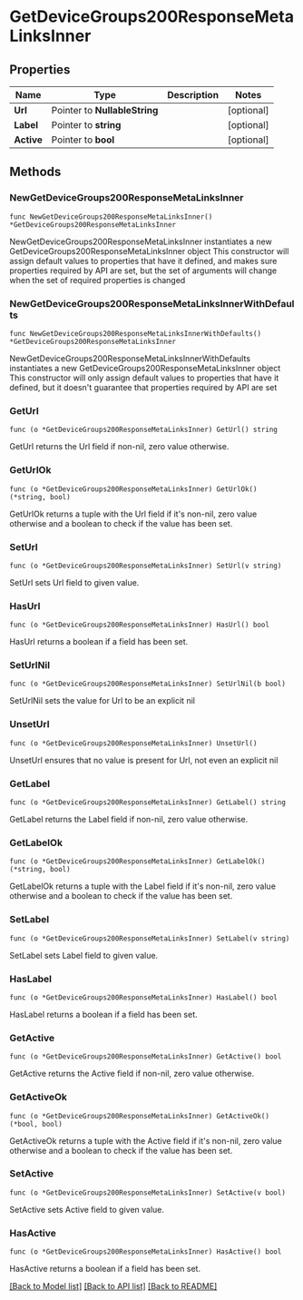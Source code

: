 # GetDeviceGroups200ResponseMetaLinksInner

## Properties

Name | Type | Description | Notes
------------ | ------------- | ------------- | -------------
**Url** | Pointer to **NullableString** |  | [optional] 
**Label** | Pointer to **string** |  | [optional] 
**Active** | Pointer to **bool** |  | [optional] 

## Methods

### NewGetDeviceGroups200ResponseMetaLinksInner

`func NewGetDeviceGroups200ResponseMetaLinksInner() *GetDeviceGroups200ResponseMetaLinksInner`

NewGetDeviceGroups200ResponseMetaLinksInner instantiates a new GetDeviceGroups200ResponseMetaLinksInner object
This constructor will assign default values to properties that have it defined,
and makes sure properties required by API are set, but the set of arguments
will change when the set of required properties is changed

### NewGetDeviceGroups200ResponseMetaLinksInnerWithDefaults

`func NewGetDeviceGroups200ResponseMetaLinksInnerWithDefaults() *GetDeviceGroups200ResponseMetaLinksInner`

NewGetDeviceGroups200ResponseMetaLinksInnerWithDefaults instantiates a new GetDeviceGroups200ResponseMetaLinksInner object
This constructor will only assign default values to properties that have it defined,
but it doesn't guarantee that properties required by API are set

### GetUrl

`func (o *GetDeviceGroups200ResponseMetaLinksInner) GetUrl() string`

GetUrl returns the Url field if non-nil, zero value otherwise.

### GetUrlOk

`func (o *GetDeviceGroups200ResponseMetaLinksInner) GetUrlOk() (*string, bool)`

GetUrlOk returns a tuple with the Url field if it's non-nil, zero value otherwise
and a boolean to check if the value has been set.

### SetUrl

`func (o *GetDeviceGroups200ResponseMetaLinksInner) SetUrl(v string)`

SetUrl sets Url field to given value.

### HasUrl

`func (o *GetDeviceGroups200ResponseMetaLinksInner) HasUrl() bool`

HasUrl returns a boolean if a field has been set.

### SetUrlNil

`func (o *GetDeviceGroups200ResponseMetaLinksInner) SetUrlNil(b bool)`

 SetUrlNil sets the value for Url to be an explicit nil

### UnsetUrl
`func (o *GetDeviceGroups200ResponseMetaLinksInner) UnsetUrl()`

UnsetUrl ensures that no value is present for Url, not even an explicit nil
### GetLabel

`func (o *GetDeviceGroups200ResponseMetaLinksInner) GetLabel() string`

GetLabel returns the Label field if non-nil, zero value otherwise.

### GetLabelOk

`func (o *GetDeviceGroups200ResponseMetaLinksInner) GetLabelOk() (*string, bool)`

GetLabelOk returns a tuple with the Label field if it's non-nil, zero value otherwise
and a boolean to check if the value has been set.

### SetLabel

`func (o *GetDeviceGroups200ResponseMetaLinksInner) SetLabel(v string)`

SetLabel sets Label field to given value.

### HasLabel

`func (o *GetDeviceGroups200ResponseMetaLinksInner) HasLabel() bool`

HasLabel returns a boolean if a field has been set.

### GetActive

`func (o *GetDeviceGroups200ResponseMetaLinksInner) GetActive() bool`

GetActive returns the Active field if non-nil, zero value otherwise.

### GetActiveOk

`func (o *GetDeviceGroups200ResponseMetaLinksInner) GetActiveOk() (*bool, bool)`

GetActiveOk returns a tuple with the Active field if it's non-nil, zero value otherwise
and a boolean to check if the value has been set.

### SetActive

`func (o *GetDeviceGroups200ResponseMetaLinksInner) SetActive(v bool)`

SetActive sets Active field to given value.

### HasActive

`func (o *GetDeviceGroups200ResponseMetaLinksInner) HasActive() bool`

HasActive returns a boolean if a field has been set.


[[Back to Model list]](../README.md#documentation-for-models) [[Back to API list]](../README.md#documentation-for-api-endpoints) [[Back to README]](../README.md)


